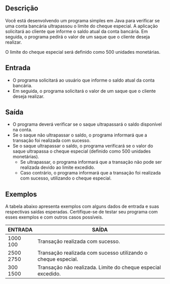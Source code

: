 
## Descrição

Você está desenvolvendo um programa simples em Java para verificar se uma conta bancária ultrapassou o limite do cheque especial. A aplicação solicitará ao cliente que informe o saldo atual da conta bancária. Em seguida, o programa pedirá o valor de um saque que o cliente deseja realizar.

O limite do cheque especial será definido como 500 unidades monetárias.

## Entrada

-   O programa solicitará ao usuário que informe o saldo atual da conta bancária.
-   Em seguida, o programa solicitará o valor de um saque que o cliente deseja realizar.

## Saída

-   O programa deverá verificar se o saque ultrapassará o saldo disponível na conta.
-   Se o saque não ultrapassar o saldo, o programa informará que a transação foi realizada com sucesso.
-   Se o saque ultrapassar o saldo, o programa verificará se o valor do saque ultrapassa o cheque especial (definido como 500 unidades monetárias).
    -   Se ultrapassar, o programa informará que a transação não pode ser realizada devido ao limite excedido.
    -   Caso contrário, o programa informará que a transação foi realizada com sucesso, utilizando o cheque especial.

## Exemplos

A tabela abaixo apresenta exemplos com alguns dados de entrada e suas respectivas saídas esperadas. Certifique-se de testar seu programa com esses exemplos e com outros casos possíveis.


| ENTRADA | SAÍDA |
|----------|----------|
| 1000 <br> 100 | Transação realizada com sucesso. |
| 2500 <br> 2750 | Transação realizada com sucesso utilizando o cheque especial. |
| 300 <br> 1500 | Transação não realizada. Limite do cheque especial excedido. |